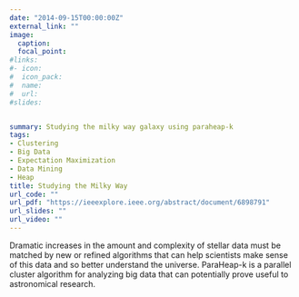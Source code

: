 ```yaml
---
date: "2014-09-15T00:00:00Z"
external_link: ""
image:
  caption: 
  focal_point: 
#links:
#- icon: 
#  icon_pack: 
#  name: 
#  url: 
#slides: 


summary: Studying the milky way galaxy using paraheap-k
tags:
- Clustering
- Big Data
- Expectation Maximization
- Data Mining
- Heap
title: Studying the Milky Way
url_code: ""
url_pdf: "https://ieeexplore.ieee.org/abstract/document/6898791"
url_slides: ""
url_video: ""
---
```


Dramatic increases in the amount and complexity of stellar data must be matched by new or refined algorithms that can help scientists make sense of this data and so better understand the universe. ParaHeap-k is a parallel cluster algorithm for analyzing big data that can potentially prove useful to astronomical research.
